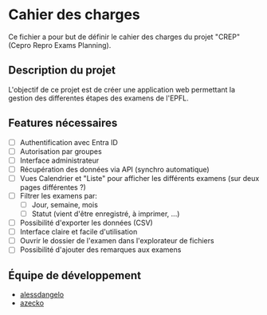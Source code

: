 # Cahier des charges
Ce fichier a pour but de définir le cahier des charges du projet "CREP" (Cepro Repro Exams Planning).
## Description du projet
L'objectif de ce projet est de créer une application web permettant la gestion des differentes étapes des examens de l'EPFL.
## Features nécessaires
- [ ] Authentification avec Entra ID
- [ ] Autorisation par groupes 
- [ ] Interface administrateur
- [ ] Récupération des données via API (synchro automatique)
- [ ] Vues Calendrier et "Liste" pour afficher les différents examens (sur deux pages différentes ?)
- [ ] Filtrer les examens par:
    - [ ] Jour, semaine, mois
    - [ ] Statut (vient d'être enregistré, à imprimer, ...)
- [ ] Possibilité d'exporter les données (CSV)
- [ ] Interface claire et facile d'utilisation
- [ ] Ouvrir le dossier de l'examen dans l'explorateur de fichiers
- [ ] Possibilité d'ajouter des remarques aux examens

## Équipe de développement
- [alessdangelo]
- [azecko]

[alessdangelo]: https://github.com/alessdangelo
[azecko]: https://github.com/Azecko